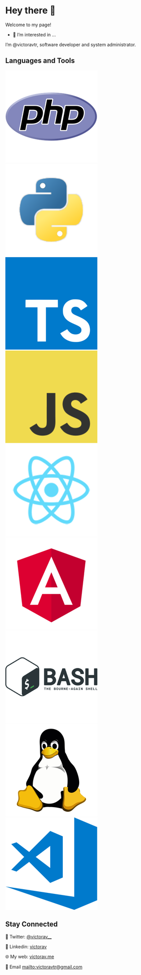 # Hey there 👋 
Welcome to my page!
- 👀 I’m interested in ...

I’m @victoravtr, software developer and system administrator.

## Languages and Tools
![php](https://raw.githubusercontent.com/github/explore/e15411113191afd939a6c8be9e71f270c98674e3/topics/php/php.png)  ![python](https://raw.githubusercontent.com/github/explore/e15411113191afd939a6c8be9e71f270c98674e3/topics/python/python.png)  ![TypeScript](https://github.com/github/explore/blob/e15411113191afd939a6c8be9e71f270c98674e3/topics/typescript/typescript.png?raw=true)  ![JavaScript](https://github.com/github/explore/blob/e15411113191afd939a6c8be9e71f270c98674e3/topics/javascript/javascript.png?raw=true)  ![React](https://github.com/github/explore/blob/e15411113191afd939a6c8be9e71f270c98674e3/topics/react/react.png?raw=true) ![Angular](https://github.com/github/explore/blob/e15411113191afd939a6c8be9e71f270c98674e3/topics/angular/angular.png?raw=true) ![Bash](https://github.com/github/explore/blob/e15411113191afd939a6c8be9e71f270c98674e3/topics/bash/bash.png?raw=true) ![Linux](https://github.com/github/explore/blob/e15411113191afd939a6c8be9e71f270c98674e3/topics/linux/linux.png?raw=true) ![vscode](https://github.com/github/explore/blob/e15411113191afd939a6c8be9e71f270c98674e3/topics/visual-studio-code/visual-studio-code.png?raw=true)
## Stay Connected
💬 Twitter: [@victorav__](https://twitter.com/victorav__)

💼 Linkedin: [victorav](https://linkedin)

🌐 My web: [victorav.me](https://victorav.me)

📧 Email [mailto:victoravtr@gmail.com](victoravtr@gmail.com)
